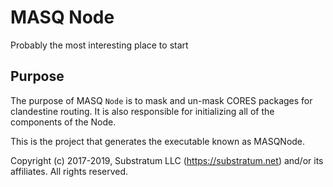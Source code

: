 # MASQ Node
Probably the most interesting place to start

## Purpose
The purpose of MASQ `Node` is to mask and un-mask CORES packages for clandestine routing.
It is also responsible for initializing all of the components of the Node.

This is the project that generates the executable known as MASQNode.


Copyright (c) 2017-2019, Substratum LLC (https://substratum.net) and/or its affiliates. All rights reserved.
